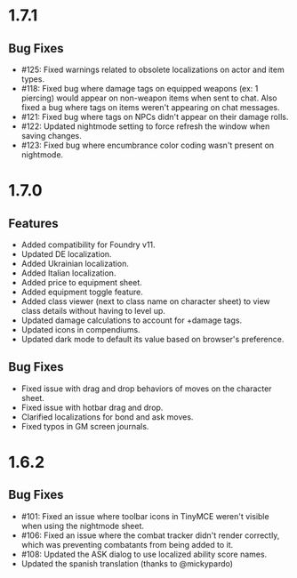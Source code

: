 # 1.7.1

## Bug Fixes

- #125: Fixed warnings related to obsolete localizations on actor and item types.
- #118: Fixed bug where damage tags on equipped weapons (ex: 1 piercing) would appear on non-weapon items when sent to chat. Also fixed a bug where tags on items weren't appearing on chat messages.
- #121: Fixed bug where tags on NPCs didn't appear on their damage rolls.
- #122: Updated nightmode setting to force refresh the window when saving changes.
- #123: Fixed bug where encumbrance color coding wasn't present on nightmode.

# 1.7.0

## Features

- Added compatibility for Foundry v11.
- Updated DE localization.
- Added Ukrainian localization.
- Added Italian localization.
- Added price to equipment sheet.
- Added equipment toggle feature.
- Added class viewer (next to class name on character sheet) to view class details without having to level up.
- Updated damage calculations to account for +damage tags.
- Updated icons in compendiums.
- Updated dark mode to default its value based on browser's preference.

## Bug Fixes

- Fixed issue with drag and drop behaviors of moves on the character sheet.
- Fixed issue with hotbar drag and drop.
- Clarified localizations for bond and ask moves.
- Fixed typos in GM screen journals.

# 1.6.2

## Bug Fixes

- #101: Fixed an issue where toolbar icons in TinyMCE weren't visible when using the nightmode sheet.
- #106: Fixed an issue where the combat tracker didn't render correctly, which was preventing combatants from being added to it.
- #108: Updated the ASK dialog to use localized ability score names.
- Updated the spanish translation (thanks to @mickypardo)